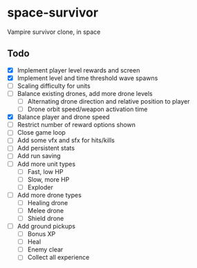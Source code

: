 # space-survivor

Vampire survivor clone, in space

## Todo

- [x] Implement player level rewards and screen
- [x] Implement level and time threshold wave spawns
- [ ] Scaling difficulty for units
- [ ] Balance existing drones, add more drone levels
  - [ ] Alternating drone direction and relative position to player
  - [ ] Drone orbit speed/weapon activation time
- [x] Balance player and drone speed
- [ ] Restrict number of reward options shown
- [ ] Close game loop
- [ ] Add some vfx and sfx for hits/kills
- [ ] Add persistent stats
- [ ] Add run saving
- [ ] Add more unit types
  - [ ] Fast, low HP
  - [ ] Slow, more HP
  - [ ] Exploder
- [ ] Add more drone types
  - [ ] Healing drone
  - [ ] Melee drone
  - [ ] Shield drone
- [ ] Add ground pickups
  - [ ] Bonus XP
  - [ ] Heal
  - [ ] Enemy clear
  - [ ] Collect all experience
